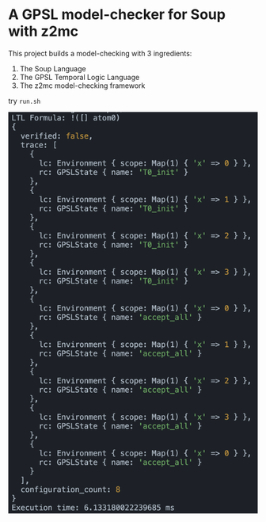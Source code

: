 # A GPSL model-checker for Soup with z2mc

This project builds a model-checking with 3 ingredients:

1. The Soup Language
2. The GPSL Temporal Logic Language
3. The z2mc model-checking framework

try `run.sh`

![A witness trace example](image.png)